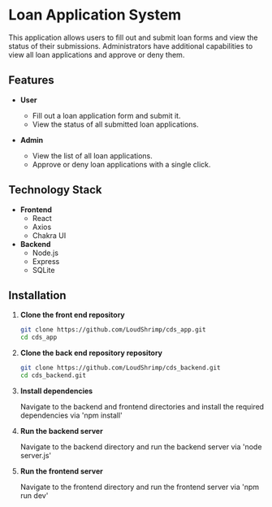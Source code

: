 # Loan Application System

This application allows users to fill out and submit loan forms and view the status of their submissions. Administrators have additional capabilities to view all loan applications and approve or deny them.

## Features

- **User**
  - Fill out a loan application form and submit it.
  - View the status of all submitted loan applications.

- **Admin**
  - View the list of all loan applications.
  - Approve or deny loan applications with a single click.

## Technology Stack

- **Frontend**
  - React
  - Axios
  - Chakra UI
- **Backend**
  - Node.js
  - Express
  - SQLite

## Installation

1. **Clone the front end repository**

   ```bash
   git clone https://github.com/LoudShrimp/cds_app.git
   cd cds_app

2. **Clone the back end repository repository**

   ```bash
   git clone https://github.com/LoudShrimp/cds_backend.git
   cd cds_backend.git

3. **Install dependencies**

   Navigate to the backend and frontend directories and install the required dependencies via 'npm install'

4. **Run the backend server**

   Navigate to the backend directory and run the backend server via 'node server.js'

5. **Run the frontend server**

   Navigate to the frontend directory and run the frontend server via 'npm run dev'
